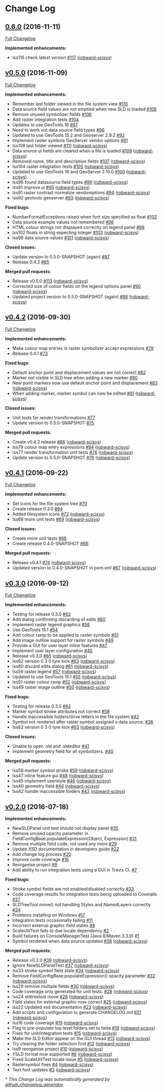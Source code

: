 # Change Log

## [0.6.0](https://github.com/robward-scisys/sldeditor/tree/0.6.0) (2016-11-11)
[Full Changelog](https://github.com/robward-scisys/sldeditor/compare/v0.5.0...0.6.0)

**Implemented enhancements:**

- Iss116 check latest version [\#117](https://github.com/robward-scisys/sldeditor/pull/117) ([robward-scisys](https://github.com/robward-scisys))

## [v0.5.0](https://github.com/robward-scisys/sldeditor/tree/v0.5.0) (2016-11-09)
[Full Changelog](https://github.com/robward-scisys/sldeditor/compare/v0.4.2...v0.5.0)

**Implemented enhancements:**

- Remember last folder viewed in the file system view [\#110](https://github.com/robward-scisys/sldeditor/issues/110)
- Data source field values are not emptied when new SLD is loaded [\#108](https://github.com/robward-scisys/sldeditor/issues/108)
- Remove unused symbolizer fields [\#106](https://github.com/robward-scisys/sldeditor/issues/106)
- Add raster integration tests [\#104](https://github.com/robward-scisys/sldeditor/issues/104)
- Updates to use GeoTools 16 [\#97](https://github.com/robward-scisys/sldeditor/issues/97)
- Need to work out data source field types [\#96](https://github.com/robward-scisys/sldeditor/issues/96)
- Updated to use GeoTools 15.2 and Geoserver 2.9.2 [\#92](https://github.com/robward-scisys/sldeditor/issues/92)
- Implement raster symbols GeoServer vendor options [\#91](https://github.com/robward-scisys/sldeditor/issues/91)
- Iss108 last folder viewed [\#111](https://github.com/robward-scisys/sldeditor/pull/111) ([robward-scisys](https://github.com/robward-scisys))
- Data source ui fields are cleared when a file is loaded [\#109](https://github.com/robward-scisys/sldeditor/pull/109) ([robward-scisys](https://github.com/robward-scisys))
- Removed name, title and description fields [\#107](https://github.com/robward-scisys/sldeditor/pull/107) ([robward-scisys](https://github.com/robward-scisys))
- Iss104 raster integration tests [\#105](https://github.com/robward-scisys/sldeditor/pull/105) ([robward-scisys](https://github.com/robward-scisys))
- Updated to use GeoTools 16 and GeoServer 2.10.0 [\#100](https://github.com/robward-scisys/sldeditor/pull/100) ([robward-scisys](https://github.com/robward-scisys))
- Iss96 found datasource field types [\#99](https://github.com/robward-scisys/sldeditor/pull/99) ([robward-scisys](https://github.com/robward-scisys))
- Iss91 improve ui [\#95](https://github.com/robward-scisys/sldeditor/pull/95) ([robward-scisys](https://github.com/robward-scisys))
- Iss91 raster contrast normalize vendoroptions [\#94](https://github.com/robward-scisys/sldeditor/pull/94) ([robward-scisys](https://github.com/robward-scisys))
- Iss92 geotools geoserver [\#93](https://github.com/robward-scisys/sldeditor/pull/93) ([robward-scisys](https://github.com/robward-scisys))

**Fixed bugs:**

- NumberFormatExceptions raised when font size specified as float [\#102](https://github.com/robward-scisys/sldeditor/issues/102)
- Data source example values not remembered [\#98](https://github.com/robward-scisys/sldeditor/issues/98)
- HTML colour strings not displayed correctly on legend panel [\#89](https://github.com/robward-scisys/sldeditor/issues/89)
- Iss102 floats in string expecting integer [\#103](https://github.com/robward-scisys/sldeditor/pull/103) ([robward-scisys](https://github.com/robward-scisys))
- Iss98 data source values [\#101](https://github.com/robward-scisys/sldeditor/pull/101) ([robward-scisys](https://github.com/robward-scisys))

**Closed issues:**

- Update version to 0.5.0-SNAPSHOT \(again\) [\#87](https://github.com/robward-scisys/sldeditor/issues/87)
- Release 0.4.2 [\#85](https://github.com/robward-scisys/sldeditor/issues/85)

**Merged pull requests:**

- Release v0.5.0 [\#113](https://github.com/robward-scisys/sldeditor/pull/113) ([robward-scisys](https://github.com/robward-scisys))
- Corrected size of colour fields on the legend options panel [\#90](https://github.com/robward-scisys/sldeditor/pull/90) ([robward-scisys](https://github.com/robward-scisys))
- Updated project version to 0.5.0-SNAPSHOT \(again\) [\#88](https://github.com/robward-scisys/sldeditor/pull/88) ([robward-scisys](https://github.com/robward-scisys))

## [v0.4.2](https://github.com/robward-scisys/sldeditor/tree/v0.4.2) (2016-09-30)
[Full Changelog](https://github.com/robward-scisys/sldeditor/compare/v0.4.1...v0.4.2)

**Implemented enhancements:**

- Make colour map entries in raster symbolizer accept expressions [\#79](https://github.com/robward-scisys/sldeditor/issues/79)
- Release 0.4.1 [\#73](https://github.com/robward-scisys/sldeditor/issues/73)

**Fixed bugs:**

- Default anchor point and displacement values are not correct [\#82](https://github.com/robward-scisys/sldeditor/issues/82)
- Marker not visible in SLD tree when adding a new marker [\#80](https://github.com/robward-scisys/sldeditor/issues/80)
- New point markers now use default anchor point and displacement [\#83](https://github.com/robward-scisys/sldeditor/pull/83) ([robward-scisys](https://github.com/robward-scisys))
- When adding marker, marker symbol can now be edited [\#81](https://github.com/robward-scisys/sldeditor/pull/81) ([robward-scisys](https://github.com/robward-scisys))

**Closed issues:**

- Unit tests for render transformations [\#77](https://github.com/robward-scisys/sldeditor/issues/77)
- Update version to 0.5.0-SNAPSHOT [\#75](https://github.com/robward-scisys/sldeditor/issues/75)

**Merged pull requests:**

- Create v0.4.2 release [\#86](https://github.com/robward-scisys/sldeditor/pull/86) ([robward-scisys](https://github.com/robward-scisys))
- Iss79 colour map entry expressions [\#84](https://github.com/robward-scisys/sldeditor/pull/84) ([robward-scisys](https://github.com/robward-scisys))
- Iss77 render transformation unit tests [\#78](https://github.com/robward-scisys/sldeditor/pull/78) ([robward-scisys](https://github.com/robward-scisys))
- Update version to 0.5.0-SNAPSHOT [\#76](https://github.com/robward-scisys/sldeditor/pull/76) ([robward-scisys](https://github.com/robward-scisys))

## [v0.4.1](https://github.com/robward-scisys/sldeditor/tree/v0.4.1) (2016-09-22)
[Full Changelog](https://github.com/robward-scisys/sldeditor/compare/v0.3.0...v0.4.1)

**Implemented enhancements:**

- Set icons for the file system tree [\#70](https://github.com/robward-scisys/sldeditor/issues/70)
- Create release 0.3.0 [\#64](https://github.com/robward-scisys/sldeditor/issues/64)
- Added filesystem icons [\#72](https://github.com/robward-scisys/sldeditor/pull/72) ([robward-scisys](https://github.com/robward-scisys))
- Iss68 more unit tests [\#69](https://github.com/robward-scisys/sldeditor/pull/69) ([robward-scisys](https://github.com/robward-scisys))

**Closed issues:**

- Create more unit tests [\#68](https://github.com/robward-scisys/sldeditor/issues/68)
- Create release 0.4.0-SNAPSHOT [\#66](https://github.com/robward-scisys/sldeditor/issues/66)

**Merged pull requests:**

- Release v0.4.1 [\#74](https://github.com/robward-scisys/sldeditor/pull/74) ([robward-scisys](https://github.com/robward-scisys))
- Updated version to 0.4.0-SNAPSHOT in pom.xml [\#67](https://github.com/robward-scisys/sldeditor/pull/67) ([robward-scisys](https://github.com/robward-scisys))

## [v0.3.0](https://github.com/robward-scisys/sldeditor/tree/v0.3.0) (2016-09-12)
[Full Changelog](https://github.com/robward-scisys/sldeditor/compare/v0.2.0...v0.3.0)

**Implemented enhancements:**

- Testing for release 0.3.0 [\#62](https://github.com/robward-scisys/sldeditor/issues/62)
- Add dialog confirming discarding of edits [\#60](https://github.com/robward-scisys/sldeditor/issues/60)
- Implement raster legend graphics [\#56](https://github.com/robward-scisys/sldeditor/issues/56)
- Use GeoTools 15.1 [\#54](https://github.com/robward-scisys/sldeditor/issues/54)
- Add colour ramp to be applied to raster symbols [\#51](https://github.com/robward-scisys/sldeditor/issues/51)
- Add image outline support for raster symbols [\#49](https://github.com/robward-scisys/sldeditor/issues/49)
- Provide a GUI for user layer inline features [\#47](https://github.com/robward-scisys/sldeditor/issues/47)
- Implement user layer configuration [\#45](https://github.com/robward-scisys/sldeditor/issues/45)
- Release v0.3.0 [\#65](https://github.com/robward-scisys/sldeditor/pull/65) ([robward-scisys](https://github.com/robward-scisys))
- Iss62 version 0 3 0 tyre kick [\#63](https://github.com/robward-scisys/sldeditor/pull/63) ([robward-scisys](https://github.com/robward-scisys))
- Iss60 discard edits dialog [\#61](https://github.com/robward-scisys/sldeditor/pull/61) ([robward-scisys](https://github.com/robward-scisys))
- Iss56 raster legend [\#57](https://github.com/robward-scisys/sldeditor/pull/57) ([robward-scisys](https://github.com/robward-scisys))
- Updated to use GeoTools 15.1 [\#55](https://github.com/robward-scisys/sldeditor/pull/55) ([robward-scisys](https://github.com/robward-scisys))
- Iss51 raster colour ramp [\#52](https://github.com/robward-scisys/sldeditor/pull/52) ([robward-scisys](https://github.com/robward-scisys))
- Iss49 raster image outline [\#50](https://github.com/robward-scisys/sldeditor/pull/50) ([robward-scisys](https://github.com/robward-scisys))

**Fixed bugs:**

- Testing for release 0.3.0 [\#62](https://github.com/robward-scisys/sldeditor/issues/62)
- Marker symbol stroke attributes not correct [\#58](https://github.com/robward-scisys/sldeditor/issues/58)
- Handle inaccessible folders/drive letters in the file system [\#42](https://github.com/robward-scisys/sldeditor/issues/42)
- Symbol not rendered after raster symbol assigned a data source. [\#36](https://github.com/robward-scisys/sldeditor/issues/36)
- Iss62 version 0 3 0 tyre kick [\#63](https://github.com/robward-scisys/sldeditor/pull/63) ([robward-scisys](https://github.com/robward-scisys))

**Closed issues:**

- Unable to open .sld and .sldeditor [\#41](https://github.com/robward-scisys/sldeditor/issues/41)
- Implement geometry field for all symbolizers. [\#40](https://github.com/robward-scisys/sldeditor/issues/40)

**Merged pull requests:**

- Iss58 marker symbol stroke [\#59](https://github.com/robward-scisys/sldeditor/pull/59) ([robward-scisys](https://github.com/robward-scisys))
- Iss47 inline feature gui [\#48](https://github.com/robward-scisys/sldeditor/pull/48) ([robward-scisys](https://github.com/robward-scisys))
- Iss45 implement userstyle [\#46](https://github.com/robward-scisys/sldeditor/pull/46) ([robward-scisys](https://github.com/robward-scisys))
- Iss40 geometry field [\#44](https://github.com/robward-scisys/sldeditor/pull/44) ([robward-scisys](https://github.com/robward-scisys))
- Iss42 handle inaccessible folders [\#43](https://github.com/robward-scisys/sldeditor/pull/43) ([robward-scisys](https://github.com/robward-scisys))

## [v0.2.0](https://github.com/robward-scisys/sldeditor/tree/v0.2.0) (2016-07-18)
**Implemented enhancements:**

- NewSLDPanel unit test should not display panel [\#35](https://github.com/robward-scisys/sldeditor/issues/35)
- Remove unused opacity parameter in FieldConfigBase.populateExpression\(Object, Expression\) [\#31](https://github.com/robward-scisys/sldeditor/issues/31)
- Remove multiple field code, not used any more [\#29](https://github.com/robward-scisys/sldeditor/issues/29)
- Update XSD documentation in developers guide [\#22](https://github.com/robward-scisys/sldeditor/issues/22)
- Add change log process [\#20](https://github.com/robward-scisys/sldeditor/issues/20)
- Improve code coverage [\#16](https://github.com/robward-scisys/sldeditor/issues/16)
- Reorganise project [\#9](https://github.com/robward-scisys/sldeditor/issues/9)
- Add ability to run integration tests using a GUI in Travis CI. [\#7](https://github.com/robward-scisys/sldeditor/issues/7)

**Fixed bugs:**

- Stroke symbol fields are not enabled/disabled correctly [\#33](https://github.com/robward-scisys/sldeditor/issues/33)
- Code coverage results for integration tests being uploaded to Coveralls [\#27](https://github.com/robward-scisys/sldeditor/issues/27)
- SLDTreeTool.move\(\) not handling Styles and NamedLayers correctly [\#24](https://github.com/robward-scisys/sldeditor/issues/24)
- Problems installing on Windows [\#17](https://github.com/robward-scisys/sldeditor/issues/17)
- Integration tests occasionally failing [\#11](https://github.com/robward-scisys/sldeditor/issues/11)
- Incorrect external graphic field states [\#8](https://github.com/robward-scisys/sldeditor/issues/8)
- ScaleUtilTest fails to due locale dependency [\#2](https://github.com/robward-scisys/sldeditor/issues/2)
- Build failures on ConsoleManagerTest \(Java 8/Maven 3.3.9\) [\#1](https://github.com/robward-scisys/sldeditor/issues/1)
- Symbol rendered when data source updated [\#38](https://github.com/robward-scisys/sldeditor/pull/38) ([robward-scisys](https://github.com/robward-scisys))

**Merged pull requests:**

- Release v0.2.0 [\#39](https://github.com/robward-scisys/sldeditor/pull/39) ([robward-scisys](https://github.com/robward-scisys))
- Ignore NewSLDPanelTest [\#37](https://github.com/robward-scisys/sldeditor/pull/37) ([robward-scisys](https://github.com/robward-scisys))
- Iss33 stroke symbol field state [\#34](https://github.com/robward-scisys/sldeditor/pull/34) ([robward-scisys](https://github.com/robward-scisys))
- Remove FieldConfigBase.populateExpression\(\) opacity parameter [\#32](https://github.com/robward-scisys/sldeditor/pull/32) ([robward-scisys](https://github.com/robward-scisys))
- Iss29 remove multiple fields [\#30](https://github.com/robward-scisys/sldeditor/pull/30) ([robward-scisys](https://github.com/robward-scisys))
- Code coverage only generated for unit tests. [\#28](https://github.com/robward-scisys/sldeditor/pull/28) ([robward-scisys](https://github.com/robward-scisys))
- Iss24 sldtreetool move [\#26](https://github.com/robward-scisys/sldeditor/pull/26) ([robward-scisys](https://github.com/robward-scisys))
- Field states for external graphic now correct [\#25](https://github.com/robward-scisys/sldeditor/pull/25) ([robward-scisys](https://github.com/robward-scisys))
- Iss22 Updated xsd documentation [\#23](https://github.com/robward-scisys/sldeditor/pull/23) ([robward-scisys](https://github.com/robward-scisys))
- Add scripts and configuration to generate CHANGELOG.md [\#21](https://github.com/robward-scisys/sldeditor/pull/21) ([robward-scisys](https://github.com/robward-scisys))
- Iss16 code coverage [\#19](https://github.com/robward-scisys/sldeditor/pull/19) ([robward-scisys](https://github.com/robward-scisys))
- Flag to pre-populate top level folders set to false [\#18](https://github.com/robward-scisys/sldeditor/pull/18) ([robward-scisys](https://github.com/robward-scisys))
- Fixes for unit/integration tests [\#15](https://github.com/robward-scisys/sldeditor/pull/15) ([robward-scisys](https://github.com/robward-scisys))
- Make the SLD Editor appear on the GUI thread [\#13](https://github.com/robward-scisys/sldeditor/pull/13) ([robward-scisys](https://github.com/robward-scisys))
- Try clearing the folder selection first [\#12](https://github.com/robward-scisys/sldeditor/pull/12) ([robward-scisys](https://github.com/robward-scisys))
- Iss9 reorganise project [\#10](https://github.com/robward-scisys/sldeditor/pull/10) ([robward-scisys](https://github.com/robward-scisys))
- YSLD format now supported [\#6](https://github.com/robward-scisys/sldeditor/pull/6) ([robward-scisys](https://github.com/robward-scisys))
- Fixed ScaleUtilTest locale issue [\#5](https://github.com/robward-scisys/sldeditor/pull/5) ([robward-scisys](https://github.com/robward-scisys))
- Rastersymbol fixes [\#4](https://github.com/robward-scisys/sldeditor/pull/4) ([robward-scisys](https://github.com/robward-scisys))
- Text font updates [\#3](https://github.com/robward-scisys/sldeditor/pull/3) ([robward-scisys](https://github.com/robward-scisys))



\* *This Change Log was automatically generated by [github_changelog_generator](https://github.com/skywinder/Github-Changelog-Generator)*